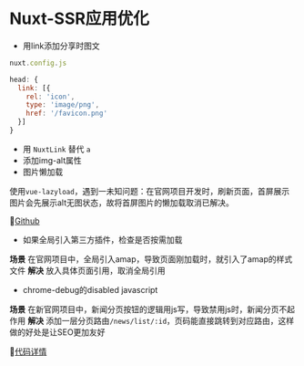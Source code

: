 # Nuxt-SSR应用优化

- 用link添加分享时图文

```js
nuxt.config.js

head: {
  link: [{
    rel: 'icon',
    type: 'image/png',
    href: '/favicon.png'
  }]
}
```

- 用 ```NuxtLink``` 替代 ```a```
- 添加img-alt属性
- 图片懒加载
  
使用```vue-lazyload```，遇到一未知问题：在官网项目开发时，刷新页面，首屏展示图片会先展示alt无图状态，故将首屏图片的懒加载取消已解决。

💬[Github](https://github.com/hilongjw/vue-lazyload)

- 如果全局引入第三方插件，检查是否按需加载

**场景**
在官网项目中，全局引入amap，导致页面刚加载时，就引入了amap的样式文件
**解决**
放入具体页面引用，取消全局引用

- chrome-debug的disabled javascript

**场景**
在新官网项目中，新闻分页按钮的逻辑用js写，导致禁用js时，新闻分页不起作用
**解决**
添加一层分页路由```/news/list/:id```，页码能直接跳转到对应路由，这样做的好处是让SEO更加友好

💬[代码详情](https://gitlab.bigtree.com/fe/official/bigtreefinance-www/commit/bfee875c52258595b667fcf3c22ad7784a100928)
